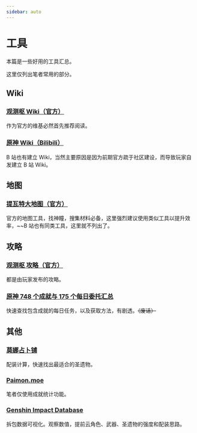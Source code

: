 ```yaml
---
sidebar: auto
---
```


# 工具

本篇是一些好用的工具汇总。

这里仅列出笔者常用的部分。

## Wiki

### [观测枢 Wiki（官方）](https://bbs.mihoyo.com/ys/obc/)

作为官方的维基必然首先推荐阅读。

### [原神 Wiki（Bilibili）](https://wiki.biligame.com/ys/)

B 站也有建立 Wiki，当然主要原因是因为前期官方疏于社区建设，而导致玩家自发建立 B 站 Wiki。

## 地图

### [提瓦特大地图（官方）](https://webstatic.mihoyo.com/ys/app/interactive-map/index.html)

官方的地图工具，找神瞳，搜集材料必备，这里强烈建议使用类似工具以提升效率，~~B 站也有同类工具，这里就不列出了。

## 攻略

### [观测枢 攻略（官方）](https://bbs.mihoyo.com/ys/strategy/)

都是由玩家发布的攻略。

### [原神 748 个成就与 175 个每日委托汇总](https://docs.qq.com/sheet/DS01hbnZwZm5KVnBB)

快速查找包含成就的每日任务，以及获取方法，有剧透。~~（废话）~~

## 其他

### [莫娜占卜铺](https://www.mona-uranai.com/)

配装计算，快速找出最适合的圣遗物。

### [Paimon.moe](https://paimon.moe/)

笔者仅使用成就统计功能。

### [Genshin Impact Database](https://genshin.honeyhunterworld.com/)

拆包数据可视化。观察数值，提前云角色、武器、圣遗物的强度和配装思路。
